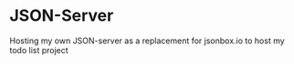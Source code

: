 # JSON-Server

Hosting my own JSON-server as a replacement for jsonbox.io to host my todo list project
